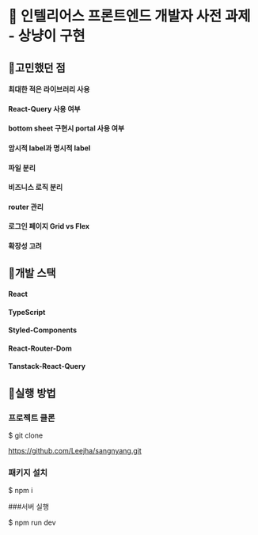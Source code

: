 # 📝 인텔리어스 프론트엔드 개발자 사전 과제 - 상냥이 구현

## 📌고민했던 점

#### 최대한 적은 라이브러리 사용

#### React-Query 사용 여부

#### bottom sheet 구현시 portal 사용 여부

#### 암시적 label과 명시적 label

#### 파일 분리

#### 비즈니스 로직 분리

#### router 관리

#### 로그인 페이지 Grid vs Flex

#### 확장성 고려

## 📌개발 스택

#### React

#### TypeScript

#### Styled-Components

#### React-Router-Dom

#### Tanstack-React-Query

## 📌실행 방법

### 프로젝트 클론

$ git clone

https://github.com/Leejha/sangnyang.git

### 패키지 설치

$ npm i

###서버 실행

$ npm run dev
